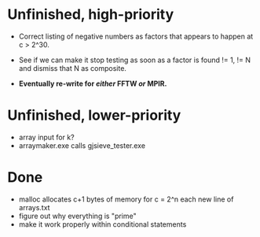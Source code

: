 # Unfinished, high-priority #

  * Correct listing of negative numbers as factors that appears to happen at c > 2^30.
  * See if we can make it stop testing as soon as a factor is found != 1, != N and dismiss that N as composite.


  * **Eventually re-write for _either_ FFTW _or_ MPIR.**


# Unfinished, lower-priority #

  * array input for k?
  * arraymaker.exe calls gjsieve\_tester.exe

# Done #

  * malloc allocates c+1 bytes of memory for c = 2^n each new line of arrays.txt
  * figure out why everything is "prime"
  * make it work properly within conditional statements